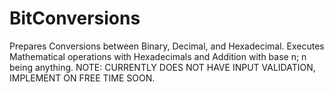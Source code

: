 # BitConversions
Prepares Conversions between Binary, Decimal, and Hexadecimal. Executes Mathematical operations with Hexadecimals and Addition with base n; n being anything.
NOTE: CURRENTLY DOES NOT HAVE INPUT VALIDATION, IMPLEMENT ON FREE TIME SOON.
